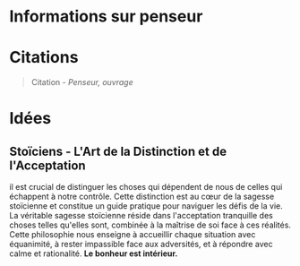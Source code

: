 # Informations sur penseur



# Citations
> Citation - _Penseur, ouvrage_



# Idées

## Stoïciens - L'Art de la Distinction et de l'Acceptation
il est crucial de distinguer les choses qui dépendent de nous de celles qui échappent à notre contrôle. Cette distinction est au cœur de la sagesse stoïcienne et constitue un guide pratique pour naviguer les défis de la vie. La véritable sagesse stoïcienne réside dans l'acceptation tranquille des choses telles qu'elles sont, combinée à la maîtrise de soi face à ces réalités. Cette philosophie nous enseigne à accueillir chaque situation avec équanimité, à rester impassible face aux adversités, et à répondre avec calme et rationalité. **Le bonheur est intérieur.**
